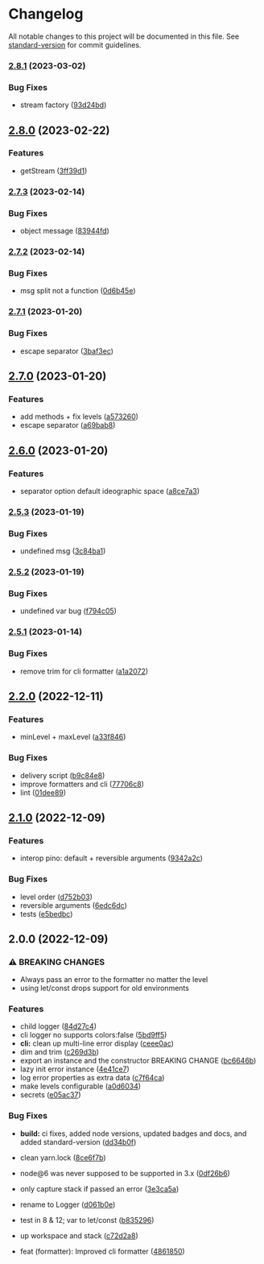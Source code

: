 # Changelog

All notable changes to this project will be documented in this file. See [standard-version](https://github.com/conventional-changelog/standard-version) for commit guidelines.

### [2.8.1](https://github.com/devthejo/direct-logger/compare/v2.8.0...v2.8.1) (2023-03-02)


### Bug Fixes

* stream factory ([93d24bd](https://github.com/devthejo/direct-logger/commit/93d24bd20cee7a99a3c8b0eacb80bb2a05b6318e))

## [2.8.0](https://github.com/devthejo/direct-logger/compare/v2.7.3...v2.8.0) (2023-02-22)


### Features

* getStream ([3ff39d1](https://github.com/devthejo/direct-logger/commit/3ff39d118631501d4a708c1412ce02d33b582ebf))

### [2.7.3](https://github.com/devthejo/direct-logger/compare/v2.7.2...v2.7.3) (2023-02-14)


### Bug Fixes

* object message ([83944fd](https://github.com/devthejo/direct-logger/commit/83944fdfd923d6c24e45f217964bcd157abd03a4))

### [2.7.2](https://github.com/devthejo/direct-logger/compare/v2.7.1...v2.7.2) (2023-02-14)


### Bug Fixes

* msg split not a function ([0d6b45e](https://github.com/devthejo/direct-logger/commit/0d6b45e7a47e16b36e99d60235bb0fad32c533fc))

### [2.7.1](https://github.com/devthejo/direct-logger/compare/v2.7.0...v2.7.1) (2023-01-20)


### Bug Fixes

* escape separator ([3baf3ec](https://github.com/devthejo/direct-logger/commit/3baf3ecfcead789fd5ba392773e6b167a4ee4953))

## [2.7.0](https://github.com/devthejo/direct-logger/compare/v2.6.0...v2.7.0) (2023-01-20)


### Features

* add methods + fix levels ([a573260](https://github.com/devthejo/direct-logger/commit/a5732602e6532a4d0532084d03e9a147ac9ce17c))
* escape separator ([a69bab8](https://github.com/devthejo/direct-logger/commit/a69bab8ff82cd098269653fb53792b988855b39f))

## [2.6.0](https://github.com/devthejo/direct-logger/compare/v2.5.3...v2.6.0) (2023-01-20)


### Features

* separator option default ideographic space ([a8ce7a3](https://github.com/devthejo/direct-logger/commit/a8ce7a3210f436d53ccf72c5086cd61d750a705a))

### [2.5.3](https://github.com/devthejo/direct-logger/compare/v2.5.2...v2.5.3) (2023-01-19)


### Bug Fixes

* undefined msg ([3c84ba1](https://github.com/devthejo/direct-logger/commit/3c84ba12b38fe9c9b269be7191de6987ec03d31d))

### [2.5.2](https://github.com/devthejo/direct-logger/compare/v2.5.1...v2.5.2) (2023-01-19)


### Bug Fixes

* undefined var bug ([f794c05](https://github.com/devthejo/direct-logger/commit/f794c05d625bfabeb1f3a0a77db00789866d7099))

### [2.5.1](https://github.com/devthejo/direct-logger/compare/v2.5.0...v2.5.1) (2023-01-14)


### Bug Fixes

* remove trim for cli formatter ([a1a2072](https://github.com/devthejo/direct-logger/commit/a1a207215b78f640606f1ed14fc51ebb7da3d315))

## [2.2.0](https://github.com/devthejo/direct-logger/compare/v2.1.0...v2.2.0) (2022-12-11)


### Features

* minLevel + maxLevel ([a33f846](https://github.com/devthejo/direct-logger/commit/a33f846619433dddd643c198a9f9f138de09dabd))


### Bug Fixes

* delivery script ([b9c84e8](https://github.com/devthejo/direct-logger/commit/b9c84e8344094f07c5f8ac94d63c4bdcbe5395d1))
* improve formatters and cli ([77706c8](https://github.com/devthejo/direct-logger/commit/77706c82f42574182ace0895b468b39fa2861bb0))
* lint ([01dee89](https://github.com/devthejo/direct-logger/commit/01dee8937409dd9fbb56418e459d979d75f41dd6))

## [2.1.0](https://github.com/devthejo/direct-logger/compare/v2.0.0...v2.1.0) (2022-12-09)


### Features

* interop pino: default + reversible arguments ([9342a2c](https://github.com/devthejo/direct-logger/commit/9342a2cba5208b2b4311bfc85e987e8bf2ba754a))


### Bug Fixes

* level order ([d752b03](https://github.com/devthejo/direct-logger/commit/d752b035b7adfce54249a489830436423864a2eb))
* reversible arguments ([6edc6dc](https://github.com/devthejo/direct-logger/commit/6edc6dc83b6f002a76e6f7660a8377f8f64e1382))
* tests ([e5bedbc](https://github.com/devthejo/direct-logger/commit/e5bedbc10b53256fbf7d7a69eeb2aef6dbee320c))

## 2.0.0 (2022-12-09)


### ⚠ BREAKING CHANGES

* Always pass an error to the formatter no matter the
level
* using let/const drops support for old environments

### Features

* child logger ([84d27c4](https://github.com/devthejo/direct-logger/commit/84d27c4072c9576d5cde5ccab9217890e2ecb0dc))
* cli logger no supports colors:false ([5bd9ff5](https://github.com/devthejo/direct-logger/commit/5bd9ff5477331361a5a322d0c03ab6619789ccf8))
* **cli:** clean up multi-line error display ([ceee0ac](https://github.com/devthejo/direct-logger/commit/ceee0ac99be02aae4cc31cf6e134a7c7f5b50c70))
* dim and trim ([c269d3b](https://github.com/devthejo/direct-logger/commit/c269d3b635dbdf498c42482dedd81e5493b31162))
* export an instance and the constructor BREAKING CHANGE ([bc6646b](https://github.com/devthejo/direct-logger/commit/bc6646bcdcd1e6027d114e19c5b7b27e59950e15))
* lazy init error instance ([4e41ce7](https://github.com/devthejo/direct-logger/commit/4e41ce79d63148d4ad4090abf2d16cdc060c5a00))
* log error properties as extra data ([c7f64ca](https://github.com/devthejo/direct-logger/commit/c7f64caf1cf2dcef5cbd0ed1f59dfca92f55717c))
* make levels configurable ([a0d6034](https://github.com/devthejo/direct-logger/commit/a0d6034890593928b709405713fdffc37c88c940))
* secrets ([e05ac37](https://github.com/devthejo/direct-logger/commit/e05ac3701f6f6dbd5aabf3be0eed8860ae85d892))


### Bug Fixes

* **build:** ci fixes, added node versions, updated badges and docs, and added standard-version ([dd34b0f](https://github.com/devthejo/direct-logger/commit/dd34b0fefc96ca4c06d0b0dfa6c88af69ca3ec5d))
* clean yarn.lock ([8ce6f7b](https://github.com/devthejo/direct-logger/commit/8ce6f7b87f253e6b9f2bd6ecb2fcbf958f570a44))
* node@6 was never supposed to be supported in 3.x ([0df26b6](https://github.com/devthejo/direct-logger/commit/0df26b644b2208c176b12339b7278300dd67458d))
* only capture stack if passed an error ([3e3ca5a](https://github.com/devthejo/direct-logger/commit/3e3ca5a501f881332f7e71d99dca12fc278e75ff))
* rename to Logger ([d061b0e](https://github.com/devthejo/direct-logger/commit/d061b0ee403f4052d61bf7258df4b421efd9e2df))
* test in 8 & 12; var to let/const ([b835296](https://github.com/devthejo/direct-logger/commit/b835296a3ba0100bf63f18094cade3b3014eedb6))
* up workspace and stack ([c72d2a8](https://github.com/devthejo/direct-logger/commit/c72d2a8ab43acd7dfe803dd8fb1713bdbb2291a1))


* feat (formatter): Improved cli formatter ([4861850](https://github.com/devthejo/direct-logger/commit/4861850cc0f47f5363b115bb4115a15a41ba7802))
